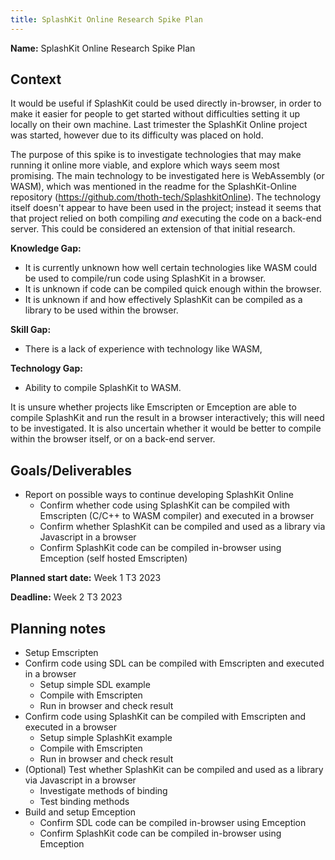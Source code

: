 ```yaml
---
title: SplashKit Online Research Spike Plan
---
```


**Name:** SplashKit Online Research Spike Plan

## Context

It would be useful if SplashKit could be used directly in-browser, in order to make it easier for
people to get started without difficulties setting it up locally on their own machine. Last
trimester the SplashKit Online project was started, however due to its difficulty was placed on
hold.

The purpose of this spike is to investigate technologies that may make running it online more
viable, and explore which ways seem most promising. The main technology to be investigated here is
WebAssembly (or WASM), which was mentioned in the readme for the SplashKit-Online repository
(<https://github.com/thoth-tech/SplashkitOnline>). The technology itself doesn't appear to have been
used in the project; instead it seems that that project relied on both compiling _and_ executing the
code on a back-end server. This could be considered an extension of that initial research.

**Knowledge Gap:**

- It is currently unknown how well certain technologies like WASM could be used to compile/run code
  using SplashKit in a browser.
- It is unknown if code can be compiled quick enough within the browser.
- It is unknown if and how effectively SplashKit can be compiled as a library to be used within the
  browser.

**Skill Gap:**

- There is a lack of experience with technology like WASM,

**Technology Gap:**

- Ability to compile SplashKit to WASM.

It is unsure whether projects like Emscripten or Emception are able to compile SplashKit and run the
result in a browser interactively; this will need to be investigated. It is also uncertain whether
it would be better to compile within the browser itself, or on a back-end server.

## Goals/Deliverables

- Report on possible ways to continue developing SplashKit Online
  - Confirm whether code using SplashKit can be compiled with Emscripten (C/C++ to WASM compiler)
    and executed in a browser
  - Confirm whether SplashKit can be compiled and used as a library via Javascript in a browser
  - Confirm SplashKit code can be compiled in-browser using Emception (self hosted Emscripten)

**Planned start date:** Week 1 T3 2023

**Deadline:** Week 2 T3 2023

## Planning notes

- Setup Emscripten
- Confirm code using SDL can be compiled with Emscripten and executed in a browser
  - Setup simple SDL example
  - Compile with Emscripten
  - Run in browser and check result
- Confirm code using SplashKit can be compiled with Emscripten and executed in a browser
  - Setup simple SplashKit example
  - Compile with Emscripten
  - Run in browser and check result
- (Optional) Test whether SplashKit can be compiled and used as a library via Javascript in a
  browser
  - Investigate methods of binding
  - Test binding methods
- Build and setup Emception
  - Confirm SDL code can be compiled in-browser using Emception
  - Confirm SplashKit code can be compiled in-browser using Emception

